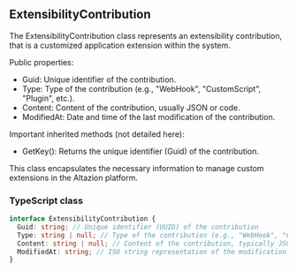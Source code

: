 ﻿## ExtensibilityContribution

The ExtensibilityContribution class represents an extensibility contribution, that is a customized application extension within the system.

Public properties:
- Guid: Unique identifier of the contribution.
- Type: Type of the contribution (e.g., "WebHook", "CustomScript", "Plugin", etc.).
- Content: Content of the contribution, usually JSON or code.
- ModifiedAt: Date and time of the last modification of the contribution.

Important inherited methods (not detailed here):
- GetKey(): Returns the unique identifier (Guid) of the contribution.

This class encapsulates the necessary information to manage custom extensions in the Altazion platform.

### TypeScript class
```typescript
interface ExtensibilityContribution {
  Guid: string; // Unique identifier (UUID) of the contribution
  Type: string | null; // Type of the contribution (e.g., "WebHook", "CustomScript", "Plugin")
  Content: string | null; // Content of the contribution, typically JSON or code
  ModifiedAt: string; // ISO string representation of the modification date and time
}
```